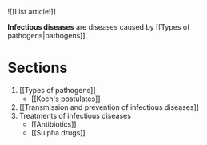 ![[List article!]]

**Infectious diseases** are diseases caused by [[Types of pathogens|pathogens]].

# Sections
1. [[Types of pathogens]]
	- [[Koch's postulates]]
2. [[Transmission and prevention of infectious diseases]]
3. Treatments of infectious diseases
	- [[Antibiotics]]
	- [[Sulpha drugs]]
